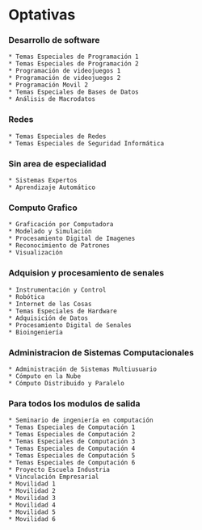 

# Optativas

### Desarrollo de software 

    * Temas Especiales de Programación 1
    * Temas Especiales de Programación 2
    * Programación de videojuegos 1
    * Programación de videojuegos 2
    * Programación Movil 2 
    * Temas Especiales de Bases de Datos
    * Análisis de Macrodatos

### Redes

    * Temas Especiales de Redes
    * Temas Especiales de Seguridad Informática 

### Sin area de especialidad 

    * Sistemas Expertos
    * Aprendizaje Automático

### Computo Grafico

    * Graficación por Computadora
    * Modelado y Simulación
    * Procesamiento Digital de Imagenes
    * Reconocimiento de Patrones
    * Visualización

### Adquision y procesamiento de senales

    * Instrumentación y Control
    * Robótica
    * Internet de las Cosas
    * Temas Especiales de Hardware
    * Adquisición de Datos
    * Procesamiento Digital de Senales
    * Bioingeniería 

### Administracion de Sistemas Computacionales

    * Administración de Sistemas Multiusuario
    * Cómputo en la Nube
    * Cómputo Distribuido y Paralelo

### Para todos los modulos de salida

    * Seminario de ingeniería en computación 
    * Temas Especiales de Computación 1
    * Temas Especiales de Computación 2
    * Temas Especiales de Computación 3
    * Temas Especiales de Computación 4
    * Temas Especiales de Computación 5
    * Temas Especiales de Computación 6
    * Proyecto Escuela Industria
    * Vinculación Empresarial
    * Movilidad 1
    * Movilidad 2
    * Movilidad 3
    * Movilidad 4
    * Movilidad 5
    * Movilidad 6



